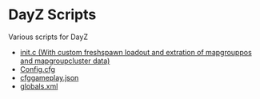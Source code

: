 # DayZ Scripts
 Various scripts for DayZ
  - [init.c (With custom freshspawn loadout and extration of mapgrouppos and mapgroupcluster data)](https://github.com/cappAndreas/DayZ-Scripts/blob/main/init.c)
  - [Config.cfg](https://github.com/cappAndreas/DayZ-Scripts/blob/main/Config.cfg)
  - [cfggameplay.json](https://github.com/cappAndreas/DayZ-Scripts/blob/main/cfggameplay.json)
  - [globals.xml](https://github.com/cappAndreas/DayZ-Scripts/blob/main/globals.xml)

